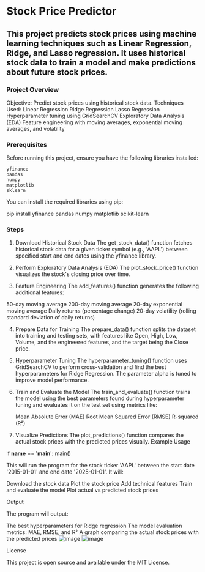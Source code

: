 # Stock Price Predictor

## This project predicts stock prices using machine learning techniques such as Linear Regression, Ridge, and Lasso regression. It uses historical stock data to train a model and make predictions about future stock prices.
### Project Overview

Objective: Predict stock prices using historical stock data.
    Techniques Used:
        Linear Regression
        Ridge Regression
        Lasso Regression
        Hyperparameter tuning using GridSearchCV
        Exploratory Data Analysis (EDA)
        Feature engineering with moving averages, exponential moving averages, and volatility

### Prerequisites

Before running this project, ensure you have the following libraries installed:

    yfinance
    pandas
    numpy
    matplotlib
    sklearn

You can install the required libraries using pip:

pip install yfinance pandas numpy matplotlib scikit-learn

### Steps
1. Download Historical Stock Data
The get_stock_data() function fetches historical stock data for a given ticker symbol (e.g., 'AAPL') between specified start and end dates using the yfinance library.

2. Perform Exploratory Data Analysis (EDA)
The plot_stock_price() function visualizes the stock's closing price over time.

3. Feature Engineering
The add_features() function generates the following additional features:

50-day moving average
200-day moving average
20-day exponential moving average
Daily returns (percentage change)
20-day volatility (rolling standard deviation of daily returns)

4. Prepare Data for Training
The prepare_data() function splits the dataset into training and testing sets, with features like Open, High, Low, Volume, and the engineered features, and the target being the Close price.

5. Hyperparameter Tuning
The hyperparameter_tuning() function uses GridSearchCV to perform cross-validation and find the best hyperparameters for Ridge Regression. The parameter alpha is tuned to improve model performance.

6. Train and Evaluate the Model
The train_and_evaluate() function trains the model using the best parameters found during hyperparameter tuning and evaluates it on the test set using metrics like:

    Mean Absolute Error (MAE)
    Root Mean Squared Error (RMSE)
    R-squared (R²)

7. Visualize Predictions
The plot_predictions() function compares the actual stock prices with the predicted prices visually.
Example Usage

if __name__ == '__main__':
    main()

This will run the program for the stock ticker 'AAPL' between the start date '2015-01-01' and end date '2025-01-01'. It will:

Download the stock data
Plot the stock price
Add technical features
Train and evaluate the model
Plot actual vs predicted stock prices

Output

The program will output:

The best hyperparameters for Ridge regression
The model evaluation metrics: MAE, RMSE, and R²
A graph comparing the actual stock prices with the predicted prices
![image](https://github.com/user-attachments/assets/1185063a-827d-4c57-b789-c34c05042cbe)
![image](https://github.com/user-attachments/assets/8269f99f-f117-483c-ade2-4b2fd7fd5491)




License

This project is open source and available under the MIT License.
